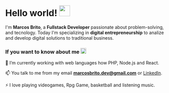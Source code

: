 # Hello world! <img src="https://github.com/TheDudeThatCode/TheDudeThatCode/blob/master/Assets/Hi.gif" width="34px" height="34px">

I'm **Marcos Brito**, a **Fullstack Developer** passionate about problem-solving, and tecnology. Today I'm specializing in **digital entrepreneurship** to analize and develop digital solutions to traditional business. 

### If you want to know about me <img src="https://github.com/TheDudeThatCode/TheDudeThatCode/blob/master/Assets/hmm.gif" width="18px" height="18px">

🧰 I’m currently working with web languages how PHP, Node.js and React.

📫 You talk to me from my email  **marcosbrito.dev@gmail.com** or [LinkedIn](https://www.linkedin.com/in/marcos-brito-webdev/).

⚡ I love playing videogames, Rpg Game, basketball and listening music.

<!--
**deBritoMarcos/deBritoMarcos** is a ✨ _special_ ✨ repository because its `README.md` (this file) appears on your GitHub profile.

Here are some ideas to get you started:

- 🔭 I’m currently working on ...
- 🌱 I’m currently learning ...
- 👯 I’m looking to collaborate on ...
- 🤔 I’m looking for help with ...
- 💬 Ask me about ...
- 📫 How to reach me: ...
- 😄 Pronouns: ...
- ⚡ Fun fact: ...
-->
